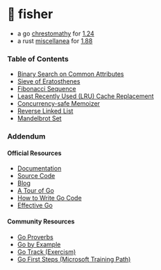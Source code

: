 # 🎣 fisher
 - a go [chrestomathy](https://en.wiktionary.org/wiki/chrestomathy) for [1.24](https://go.dev/dl/)
 - a rust [miscellanea](https://en.wiktionary.org/wiki/miscellanea) for [1.88](https://forge.rust-lang.org/infra/other-installation-methods.html#standalone-installer)

### Table of Contents

- [Binary Search on Common Attributes](modules/binsrch/)
- [Sieve of Eratosthenes](modules/esieve/)
- [Fibonacci Sequence](modules/fibnum/)
- [Least Recently Used (LRU) Cache Replacement](modules/lrucache/)
- [Concurrency-safe Memoizer](modules/memo)
- [Reverse Linked List](modules/lstrev/)
- [Mandelbrot Set](modules/mndlbrot/)

### Addendum

#### Official Resources
- [Documentation](https://go.dev/doc/)
- [Source Code](https://github.com/golang/go#the-go-programming-language)
- [Blog](https://go.dev/blog/)
- [A Tour of Go](https://go.dev/tour/list)
- [How to Write Go Code](https://go.dev/doc/code)
- [Effective Go](https://go.dev/doc/effective_go)

#### Community Resources
- [Go Proverbs](https://go-proverbs.github.io/)
- [Go by Example](https://gobyexample.com/)
- [Go Track (Exercism)](https://exercism.org/tracks/go)
- [Go First Steps (Microsoft Training Path)](https://learn.microsoft.com/en-us/training/paths/go-first-steps/)
